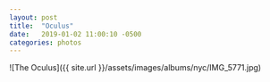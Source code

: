 ```yaml
---
layout: post
title:  "Oculus"
date:   2019-01-02 11:00:10 -0500
categories: photos
---
```


![The Oculus]({{ site.url }}/assets/images/albums/nyc/IMG_5771.jpg)
